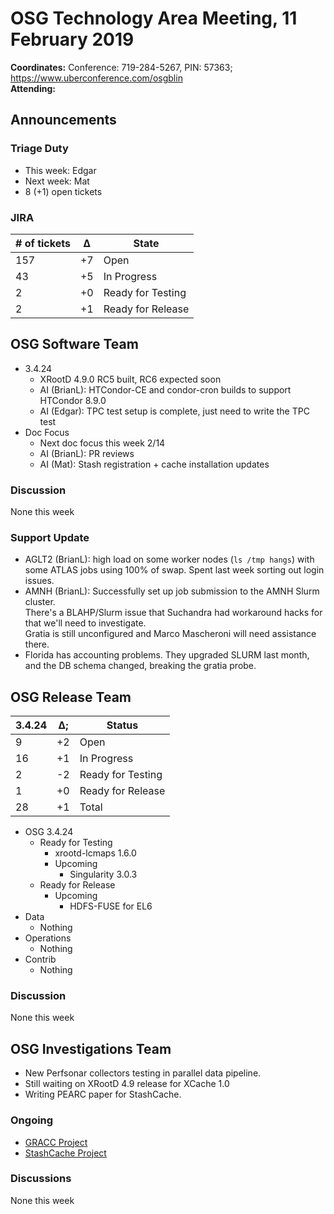 # OSG Technology Area Meeting, 11 February 2019

**Coordinates:** Conference: 719-284-5267, PIN: 57363; <https://www.uberconference.com/osgblin>  
**Attending:**  


## Announcements


### Triage Duty

-   This week: Edgar
-   Next week: Mat
-   8 (+1) open tickets


### JIRA

| # of tickets | &Delta; | State             |
|------------ |------- |----------------- |
| 157          | +7      | Open              |
| 43           | +5      | In Progress       |
| 2            | +0      | Ready for Testing |
| 2            | +1      | Ready for Release |


## OSG Software Team

-   3.4.24  
    -   XRootD 4.9.0 RC5 built, RC6 expected soon
    -   AI (BrianL): HTCondor-CE and condor-cron builds to support HTCondor 8.9.0
    -   AI (Edgar): TPC test setup is complete, just need to write the TPC test
-   Doc Focus  
    -   Next doc focus this week 2/14
    -   AI (BrianL): PR reviews
    -   AI (Mat): Stash registration + cache installation updates


### Discussion

None this week  


### Support Update

-   AGLT2 (BrianL): high load on some worker nodes (`ls /tmp hangs`) with some ATLAS jobs using 100% of swap. Spent last week sorting out login issues.
-   AMNH (BrianL): Successfully set up job submission to the AMNH Slurm cluster.  
    There's a BLAHP/Slurm issue that Suchandra had workaround hacks for that we'll need to investigate.  
    Gratia is still unconfigured and Marco Mascheroni will need assistance there.
-   Florida has accounting problems.  They upgraded SLURM last month, and the DB schema changed, breaking the gratia probe.  


## OSG Release Team

| 3.4.24 | &Delta;; | Status            |
|------ |-------- |----------------- |
| 9      | +2       | Open              |
| 16     | +1       | In Progress       |
| 2      | -2       | Ready for Testing |
| 1      | +0       | Ready for Release |
| 28     | +1       | Total             |

-   OSG 3.4.24  
    -   Ready for Testing  
        -   xrootd-lcmaps 1.6.0
        -   Upcoming  
            -   Singularity 3.0.3
    -   Ready for Release  
        -   Upcoming  
            -   HDFS-FUSE for EL6
-   Data  
    -   Nothing
-   Operations  
    -   Nothing
-   Contrib  
    -   Nothing


### Discussion

None this week  


## OSG Investigations Team

-   New Perfsonar collectors testing in parallel data pipeline.
-   Still waiting on XRootD 4.9 release for XCache 1.0
-   Writing PEARC paper for StashCache.


### Ongoing

-   [GRACC Project](https://opensciencegrid.atlassian.net/projects/GRACC)
-   [StashCache Project](http://opensciencegrid.org/docs/data/stashcache/overview/)


### Discussions

None this week
